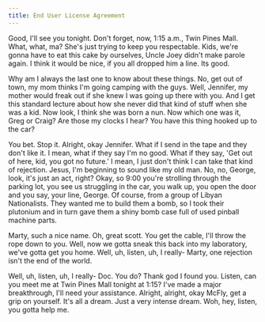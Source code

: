 ```yaml
---
title: End User License Agreement
---
```


Good, I'll see you tonight. Don't forget, now, 1:15 a.m., Twin Pines Mall. What, what, ma? She's just trying to keep you respectable. Kids, we're gonna have to eat this cake by ourselves, Uncle Joey didn't make parole again. I think it would be nice, if you all dropped him a line. Its good.

Why am I always the last one to know about these things. No, get out of town, my mom thinks I'm going camping with the guys. Well, Jennifer, my mother would freak out if she knew I was going up there with you. And I get this standard lecture about how she never did that kind of stuff when she was a kid. Now look, I think she was born a nun. Now which one was it, Greg or Craig? Are those my clocks I hear? You have this thing hooked up to the car?

You bet. Stop it. Alright, okay Jennifer. What if I send in the tape and they don't like it. I mean, what if they say I'm no good. What if they say, 'Get out of here, kid, you got no future.' I mean, I just don't think I can take that kind of rejection. Jesus, I'm beginning to sound like my old man. No, no, George, look, it's just an act, right? Okay, so 9:00 you're strolling through the parking lot, you see us struggling in the car, you walk up, you open the door and you say, your line, George. Of course, from a group of Libyan Nationalists. They wanted me to build them a bomb, so I took their plutonium and in turn gave them a shiny bomb case full of used pinball machine parts.

Marty, such a nice name. Oh, great scott. You get the cable, I'll throw the rope down to you. Well, now we gotta sneak this back into my laboratory, we've gotta get you home. Well, uh, listen, uh, I really- Marty, one rejection isn't the end of the world.

Well, uh, listen, uh, I really- Doc. You do? Thank god I found you. Listen, can you meet me at Twin Pines Mall tonight at 1:15? I've made a major breakthrough, I'll need your assistance. Alright, alright, okay McFly, get a grip on yourself. It's all a dream. Just a very intense dream. Woh, hey, listen, you gotta help me.